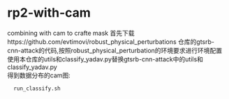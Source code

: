 # rp2-with-cam
combining with cam to crafte mask
首先下载https://github.com/evtimovi/robust_physical_perturbations 仓库的gtsrb-cnn-attack的代码,按照robust_physical_perturbation的环境要求进行环境配置  
使用本仓库的utils和classify_yadav.py替换gtsrb-cnn-attack中的utils和classify_yadav.py  
得到数据分布的cam图: 

      run_classify.sh
